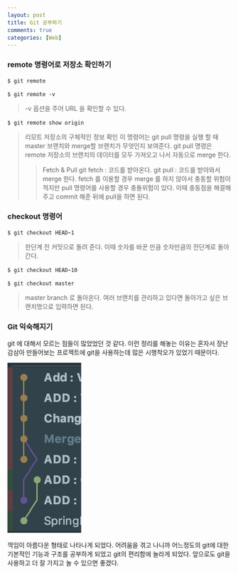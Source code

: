 ```yaml
---
layout: post
title: Git 공부하기 
comments: true
categories: [Web]
---
```


###  remote 명령어로 저장소 확인하기
~~~
$ git remote
~~~

~~~
$ git remote -v
~~~
> -v 옵션을 주어 URL 을 확인할 수 있다.

~~~
$ git remote show origin
~~~
> 리모트 저장소의 구체적인 정보 확인
> 이 명령어는 git pull 명령을 실행 할 때 master 브랜치와 merge할 브랜치가 무엇인지 보여준다.
> git pull 명령은 remote 저장소의 브랜치의 데이터를 모두 가져오고 나서 자동으로 merge 한다.
> >Fetch & Pull
> > git fetch : 코드를 받아온다.
> > git pull :  코드를 받아와서 merge 한다.
> > fetch 를 이용할 경우 merge 를 하지 않아서 충동할 위험이 적지만 pull 명령어를 사용할 경우 충돌위험이 있다. 이때 충동점을 해결해주고 commit 해준 뒤에 pull을 하면 된다.
### checkout 명령어
~~~
$ git checkout HEAD~1
~~~
> 한단계 전 커밋으로 돌려 준다. 이때 숫자를 바꾼 만큼 숫자만큼의 전단계로 돌아간다.
~~~
$ git checkout HEAD~10
~~~
~~~
$ git checkout master
~~~
> master branch 로 돌아온다. 여러 브랜치를 관리하고 있다면 돌아가고 싶은 브랜치명으로 입력하면 된다.

### Git 익숙해지기
git 에 대해서 모르는 점들이 많았었던 것 같다. 이런 정리를 해놓는 이유는 혼자서 장난감삼아 만들어보는 프로젝트에 git을 사용하는데 많은 시행착오가 있었기 때문이다. 

![2019-06-13](/images/2019-06-13.png)

꺽임이 아름다운 형태로 나타나게 되었다. 어려움을 겪고 나니까 어느정도의 git에 대한 기본적인 기능과 구조를 공부하게 되었고 git의 편리함에 놀라게 되었다. 앞으로도 git을 사용하고 더 잘 가지고 놀 수 있으면 좋겠다.
